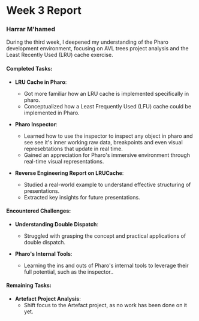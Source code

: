 # Week 3 Report

### Harrar M'hamed

During the third week, I deepened my understanding of the Pharo development environment, focusing on AVL trees project analysis and the Least Recently Used (LRU) cache exercise.

#### Completed Tasks:

- **LRU Cache in Pharo**: 
  - Got more familiar how an LRU cache is implemented specifically in pharo.
  - Conceptualized how a Least Frequently Used (LFU) cache could be implemented in Pharo.

- **Pharo Inspector**: 
  - Learned how to use the inspector to inspect any object in pharo and see see it's inner working raw data, breakpoints and even visual represebtations that update in real time.
  - Gained an appreciation for Pharo's immersive environment through real-time visual representations.

- **Reverse Engineering Report on LRUCache**: 
  - Studied a real-world example to understand effective structuring of presentations.
  - Extracted key insights for future presentations.

#### Encountered Challenges:

- **Understanding Double Dispatch**: 
  - Struggled with grasping the concept and practical applications of double dispatch.

- **Pharo's Internal Tools**: 
  - Learning the ins and outs of Pharo's internal tools to leverage their full potential, such as the inspector..

#### Remaining Tasks:

- **Artefact Project Analysis**: 
  - Shift focus to the Artefact project, as no work has been done on it yet.
